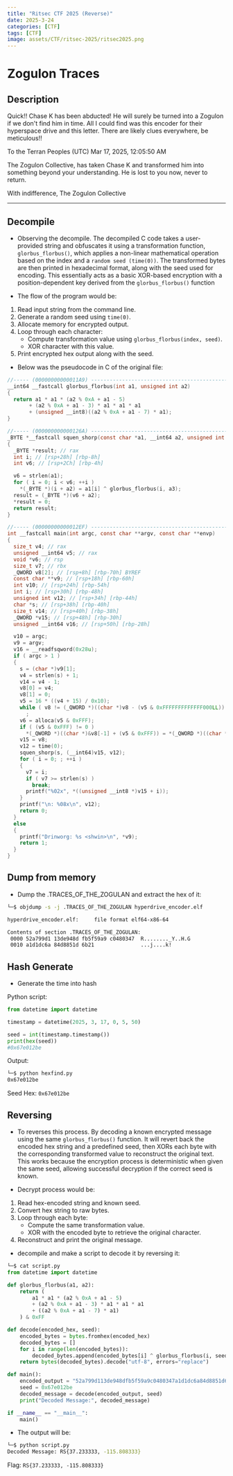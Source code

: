 ```yaml
---
title: "Ritsec CTF 2025 (Reverse)"
date: 2025-3-24
categories: [CTF]
tags: [CTF]
image: assets/CTF/ritsec-2025/ritsec2025.png
---
```


# Zogulon Traces

## Description
Quick!! Chase K has been abducted! He will surely be turned into a Zogulon if we don't find him in time. All I could find was this encoder for their hyperspace drive and this letter. There are likely clues everywhere, be meticulous!!

To the Terran Peoples
(UTC) Mar 17, 2025, 12:05:50 AM

The Zogulon Collective, has taken Chase K and transformed him into something beyond your understanding. He is lost to you now, never to return.

With indifference,
The Zogulon Collective


---

## Decompile

- Observing the decompile. The decompiled C code takes a user-provided string and obfuscates it using a transformation function, `glorbus_florbus()`, which applies a non-linear mathematical operation based on the index and a `random seed (time(0))`. The transformed bytes are then printed in hexadecimal format, along with the seed used for encoding. This essentially acts as a basic XOR-based encryption with a position-dependent key derived from the `glorbus_florbus()` function

- The flow of the program would be:

1. Read input string from the command line.
2. Generate a random seed using `time(0)`.
3. Allocate memory for encrypted output.
4. Loop through each character:
   - Compute transformation value using `glorbus_florbus(index, seed)`.
   - XOR character with this value.
5. Print encrypted hex output along with the seed.

- Below was the pseudocode in C of the original file:

```c
//----- (00000000000011A9) ----------------------------------------------------
__int64 __fastcall glorbus_florbus(int a1, unsigned int a2)
{
  return a1 * a1 * (a2 % 0xA + a1 - 5)
       + (a2 % 0xA + a1 - 3) * a1 * a1 * a1
       + (unsigned __int8)((a2 % 0xA + a1 - 7) * a1);
}

//----- (000000000000126A) ----------------------------------------------------
_BYTE *__fastcall squen_shorp(const char *a1, __int64 a2, unsigned int a3)
{
  _BYTE *result; // rax
  int i; // [rsp+28h] [rbp-8h]
  int v6; // [rsp+2Ch] [rbp-4h]

  v6 = strlen(a1);
  for ( i = 0; i < v6; ++i )
    *(_BYTE *)(i + a2) = a1[i] ^ glorbus_florbus(i, a3);
  result = (_BYTE *)(v6 + a2);
  *result = 0;
  return result;
}

//----- (00000000000012EF) ----------------------------------------------------
int __fastcall main(int argc, const char **argv, const char **envp)
{
  size_t v4; // rax
  unsigned __int64 v5; // rax
  void *v6; // rsp
  size_t v7; // rbx
  _QWORD v8[2]; // [rsp+8h] [rbp-70h] BYREF
  const char **v9; // [rsp+18h] [rbp-60h]
  int v10; // [rsp+24h] [rbp-54h]
  int i; // [rsp+30h] [rbp-48h]
  unsigned int v12; // [rsp+34h] [rbp-44h]
  char *s; // [rsp+38h] [rbp-40h]
  size_t v14; // [rsp+40h] [rbp-38h]
  _QWORD *v15; // [rsp+48h] [rbp-30h]
  unsigned __int64 v16; // [rsp+50h] [rbp-28h]

  v10 = argc;
  v9 = argv;
  v16 = __readfsqword(0x28u);
  if ( argc > 1 )
  {
    s = (char *)v9[1];
    v4 = strlen(s) + 1;
    v14 = v4 - 1;
    v8[0] = v4;
    v8[1] = 0;
    v5 = 16 * ((v4 + 15) / 0x10);
    while ( v8 != (_QWORD *)((char *)v8 - (v5 & 0xFFFFFFFFFFFFF000LL)) )
      ;
    v6 = alloca(v5 & 0xFFF);
    if ( (v5 & 0xFFF) != 0 )
      *(_QWORD *)((char *)&v8[-1] + (v5 & 0xFFF)) = *(_QWORD *)((char *)&v8[-1] + (v5 & 0xFFF));
    v15 = v8;
    v12 = time(0);
    squen_shorp(s, (__int64)v15, v12);
    for ( i = 0; ; ++i )
    {
      v7 = i;
      if ( v7 >= strlen(s) )
        break;
      printf("%02x", *((unsigned __int8 *)v15 + i));
    }
    printf("\n: %08x\n", v12);
    return 0;
  }
  else
  {
    printf("Drinworg: %s <shwin>\n", *v9);
    return 1;
  }
}
```


## Dump from memory

- Dump the .TRACES_OF_THE_ZOGULAN and extract the hex of it:

```bash
└─$ objdump -s -j .TRACES_OF_THE_ZOGULAN hyperdrive_encoder.elf

hyperdrive_encoder.elf:     file format elf64-x86-64

Contents of section .TRACES_OF_THE_ZOGULAN:
 0000 52a799d1 13de948d fb5f59a9 c0480347  R........_Y..H.G
 0010 a1d1dc6a 84d8851d 6b21               ...j....k!
```

## Hash Generate

- Generate the time into hash

Python script:

```py
from datetime import datetime

timestamp = datetime(2025, 3, 17, 0, 5, 50)

seed = int(timestamp.timestamp())
print(hex(seed))
#0x67e012be
```

Output:

```bash
└─$ python hexfind.py
0x67e012be
```

Seed Hex: `0x67e012be`

## Reversing

- To reverses this process. By decoding a known encrypted message using the same `glorbus_florbus()` function. It will revert back the encoded hex string and a predefined seed, then XORs each byte with the corresponding transformed value to reconstruct the original text. This works because the encryption process is deterministic when given the same seed, allowing successful decryption if the correct seed is known.

- Decrypt process would be:

1. Read hex-encoded string and known seed.
2. Convert hex string to raw bytes.
3. Loop through each byte:
   - Compute the same transformation value.
   - XOR with the encoded byte to retrieve the original character.
4. Reconstruct and print the original message.

- decompile and make a script to decode it by reversing it:

```py
└─$ cat script.py
from datetime import datetime

def glorbus_florbus(a1, a2):
    return (
        a1 * a1 * (a2 % 0xA + a1 - 5)
        + (a2 % 0xA + a1 - 3) * a1 * a1 * a1
        + ((a2 % 0xA + a1 - 7) * a1)
    ) & 0xFF

def decode(encoded_hex, seed):
    encoded_bytes = bytes.fromhex(encoded_hex)
    decoded_bytes = []
    for i in range(len(encoded_bytes)):
        decoded_bytes.append(encoded_bytes[i] ^ glorbus_florbus(i, seed))
    return bytes(decoded_bytes).decode("utf-8", errors="replace")

def main():
    encoded_output = "52a799d113de948dfb5f59a9c0480347a1d1dc6a84d8851d6b21"
    seed = 0x67e012be
    decoded_message = decode(encoded_output, seed)
    print("Decoded Message:", decoded_message)

if __name__ == "__main__":
    main()
```

- The output will be:

```bash
└─$ python script.py
Decoded Message: RS{37.233333, -115.808333}
```

Flag: `RS{37.233333, -115.808333}`
